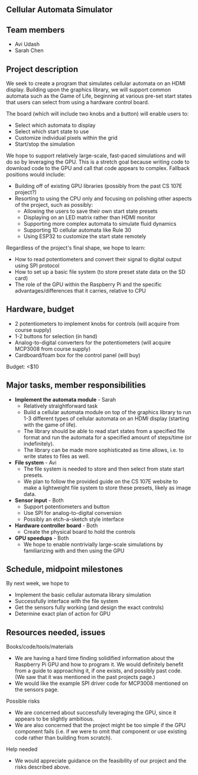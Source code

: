 ## Cellular Automata Simulator

## Team members
- Avi Udash
- Sarah Chen

## Project description
We seek to create a program that simulates cellular automata on an HDMI display. Building upon the graphics library, we will support common automata such as the Game of Life, beginning at various pre-set start states that users can select from using a hardware control board.

The board (which will include two knobs and a button) will enable users to:
- Select which automata to display
- Select which start state to use
- Customize individual pixels within the grid
- Start/stop the simulation

We hope to support relatively large-scale, fast-paced simulations and will do so by leveraging the GPU. This is a stretch goal because writing code to download code to the GPU and call that code appears to complex. Fallback positions would include:
- Building off of existing GPU libraries (possibly from the past CS 107E project?)
- Resorting to using the CPU only and focusing on polishing other aspects of the project, such as possibly: 
    - Allowing the users to save their own start state presets
    - Displaying on an LED matrix rather than HDMI monitor
    - Supporting more complex automata to simulate fluid dynamics
    - Supporting 1D cellular automata like Rule 30
    - Using ESP32 to customize the start state remotely

Regardless of the project's final shape, we hope to learn:
- How to read potentiometers and convert their signal to digital output using SPI protocol
- How to set up a basic file system (to store preset state data on the SD card)
- The role of the GPU within the Raspberry Pi and the specific advantages/differences that it carries, relative to CPU


## Hardware, budget
- 2 potentiometers to implement knobs for controls (will acquire from course supply)
- 1-2 buttons for selection (in hand)
- Analog-to-digital converters for the potentiometers (will acquire MCP3008 from course supply)
- Cardboard/foam box for the control panel (will buy)

Budget: <$10

## Major tasks, member responsibilities

- **Implement the automata module** - Sarah
    - Relatively straightforward task 
    - Build a cellular automata module on top of the graphics library to run 1-3 different types of cellular automata on an HDMI display (starting with the game of life). 
    - The library should be able to read start states from a specified file format and run the automata for a specified amount of steps/time (or indefinitely).
    - The library can be made more sophisticated as time allows, i.e. to write states to files as well.
- **File system** - Avi
    - The file system is needed to store and then select from state start presets. 
    - We plan to follow the provided guide on the CS 107E website to make a lightweight file system to store these presets, likely as image data.
- **Sensor input** - Both
    - Support potentiometers and button
    - Use SPI for analog-to-digital conversion
    - Possibly an etch-a-sketch style interface
- **Hardware controller board** - Both
    - Create the physical board to hold the controls
- **GPU speedups** - Both
    - We hope to enable nontrivially large-scale simulations by familiarizing with and then using the GPU

## Schedule, midpoint milestones
By next week, we hope to
- Implement the basic cellular automata library simulation
- Successfully interface with the file system
- Get the sensors fully working (and design the exact controls)
- Determine exact plan of action for GPU

## Resources needed, issues
Books/code/tools/materials
- We are having a hard time finding solidified information about the Raspberry Pi GPU and how to program it. We would definitely benefit from a guide to approaching it, if one exists, and possibly past code. (We saw that it was mentioned in the past projects page.)
- We would like the example SPI driver code for MCP3008 mentioned on the sensors page.

Possible risks
- We are concerned about successfully leveraging the GPU, since it appears to be slightly ambitious.
- We are also concerned that the project might be too simple if the GPU component fails (i.e. if we were to omit that component or use existing code rather than building from scratch).

Help needed
- We would appreciate guidance on the feasibility of our project and the risks described above.